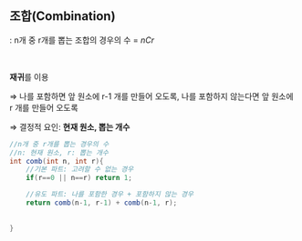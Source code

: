 ## 조합(Combination)

: n개 중 r개를 뽑는 조합의 경우의 수 = $nCr$

<br/>

**재귀**를 이용

⇒ 나를 포함하면 앞 원소에 r-1 개를 만들어 오도록, 나를 포함하지 않는다면 앞 원소에 r 개를 만들어 오도록 

⇒ 결정적 요인: **현재 원소, 뽑는 개수**

```java
//n개 중 r개를 뽑는 경우의 수
//n: 현재 원소, r: 뽑는 개수
int comb(int n, int r){
	//기본 파트: 고려할 수 없는 경우
	if(r==0 || n==r) return 1;

	//유도 파트: 나를 포함한 경우 + 포함하지 않는 경우
	return comb(n-1, r-1) + comb(n-1, r);
	
	
}
```